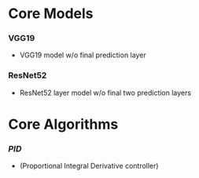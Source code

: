 # Core Models

### VGG19
- VGG19 model w/o final prediction layer

### ResNet52
- ResNet52 layer model w/o final two prediction layers




# Core Algorithms

### _PID_ 
- (Proportional Integral Derivative controller)

